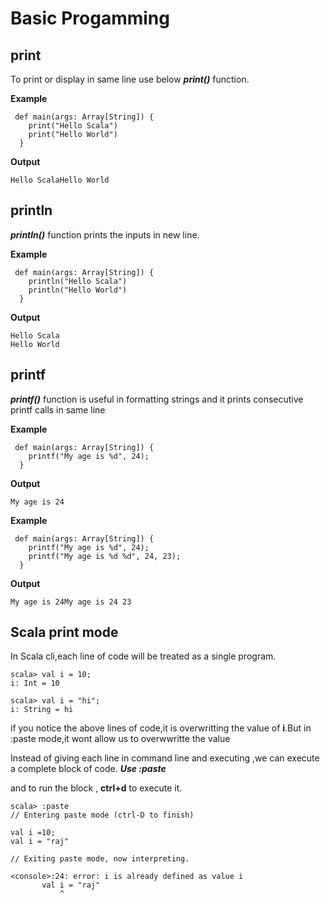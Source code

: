 # Basic Progamming

## print

To print or display in same line use below ***print()*** function.

**Example**
```
 def main(args: Array[String]) {
    print("Hello Scala")
    print("Hello World")
  }
```
**Output**
```
Hello ScalaHello World
```

## println

***println()*** function prints the inputs in new line.

**Example**
```
 def main(args: Array[String]) {
    println("Hello Scala")
    println("Hello World")
  }
```
**Output**
```
Hello Scala
Hello World
```

## printf

***printf()*** function is useful in formatting strings and it prints consecutive printf calls in same line


**Example**
```
 def main(args: Array[String]) {
    printf("My age is %d", 24);
  }
```
**Output**
```
My age is 24
```


**Example**
```
 def main(args: Array[String]) {
    printf("My age is %d", 24);
    printf("My age is %d %d", 24, 23);
  }
```
**Output**
```
My age is 24My age is 24 23
```

## Scala print mode

In Scala cli,each line of code will be treated as a single program.

```
scala> val i = 10;
i: Int = 10

scala> val i = "hi";
i: String = hi
```

if you notice the above lines of code,it is overwritting the value of **i**.But in :paste mode,it wont allow us to overwwritte the value

Instead of giving each line in command line and executing ,we can execute a complete block of code.
***Use :paste***

and to run the block , **ctrl+d** to execute it.

```
scala> :paste
// Entering paste mode (ctrl-D to finish)

val i =10;
val i = "raj"

// Exiting paste mode, now interpreting.

<console>:24: error: i is already defined as value i
       val i = "raj"
           ^
```

